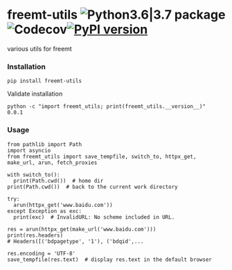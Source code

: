 # freemt-utils ![Python3.6|3.7 package](https://github.com/ffreemt/freemt-utils/workflows/Python3.6%7C3.7%20package/badge.svg)![Codecov](https://github.com/ffreemt/freemt-utils/workflows/Codecov/badge.svg)[![PyPI version](https://badge.fury.io/py/freemt-utils.svg)](https://badge.fury.io/py/freemt-utils)

various utils for freemt

### Installation

```pip install freemt-utils```

Validate installation
```
python -c "import freemt_utils; print(freemt_utils.__version__)"
0.0.1
```

### Usage

```
from pathlib import Path
import asyncio
from freemt_utils import save_tempfile, switch_to, httpx_get, make_url, arun, fetch_proxies

with switch_to():
  print(Path.cwd())  # home dir
print(Path.cwd())  # back to the current work directory

try:
  arun(httpx_get('www.baidu.com'))
except Exception as exc:
  print(exc)  # InvalidURL: No scheme included in URL.

res = arun(httpx_get(make_url('www.baidu.com')))
print(res.headers)
# Headers([('bdpagetype', '1'), ('bdqid',...

res.encoding = 'UTF-8'
save_tempfile(res.text)  # display res.text in the default browser 

```
